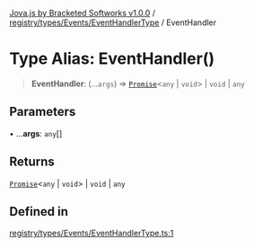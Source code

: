 [Jova.js by Bracketed Softworks v1.0.0](../wiki/modules) / [registry/types/Events/EventHandlerType](../wiki/registry.types.Events.EventHandlerType) / EventHandler

# Type Alias: EventHandler()

> **EventHandler**: (...`args`) => [`Promise`](https://developer.mozilla.org/docs/Web/JavaScript/Reference/Global_Objects/Promise)\<`any` \| `void`\> \| `void` \| `any`

## Parameters

• ...**args**: `any`[]

## Returns

[`Promise`](https://developer.mozilla.org/docs/Web/JavaScript/Reference/Global_Objects/Promise)\<`any` \| `void`\> \| `void` \| `any`

## Defined in

[registry/types/Events/EventHandlerType.ts:1](https://github.com/Bracketed/jova.js/blob/c23178b8e91726d68082478cffbb501e8952a3a3/src/registry/types/Events/EventHandlerType.ts#L1)
